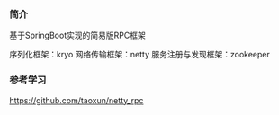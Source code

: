 ### 简介

基于SpringBoot实现的简易版RPC框架

序列化框架：kryo
网络传输框架：netty
服务注册与发现框架：zookeeper

### 参考学习
https://github.com/taoxun/netty_rpc


